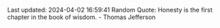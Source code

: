 Last updated: 2024-04-02 16:59:41
Random Quote: Honesty is the first chapter in the book of wisdom. - Thomas Jefferson